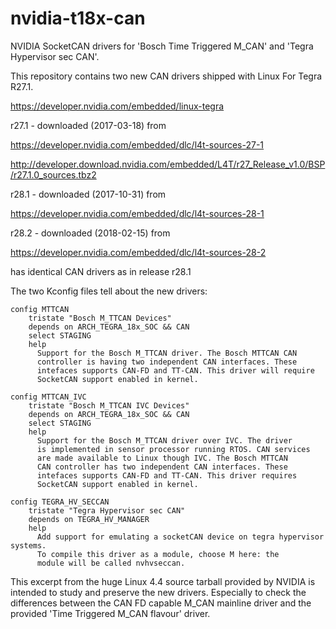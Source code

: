 # nvidia-t18x-can
NVIDIA SocketCAN drivers for 'Bosch Time Triggered M_CAN' and 'Tegra Hypervisor sec CAN'.

This repository contains two new CAN drivers shipped with Linux For Tegra R27.1.

https://developer.nvidia.com/embedded/linux-tegra

r27.1 - downloaded (2017-03-18) from

https://developer.nvidia.com/embedded/dlc/l4t-sources-27-1

http://developer.download.nvidia.com/embedded/L4T/r27_Release_v1.0/BSP/r27.1.0_sources.tbz2

r28.1 - downloaded (2017-10-31) from

https://developer.nvidia.com/embedded/dlc/l4t-sources-28-1

r28.2 - downloaded (2018-02-15) from

https://developer.nvidia.com/embedded/dlc/l4t-sources-28-2

has identical CAN drivers as in release r28.1


The two Kconfig files tell about the new drivers:


    config MTTCAN
        tristate "Bosch M_TTCAN Devices"
        depends on ARCH_TEGRA_18x_SOC && CAN
        select STAGING
        help
          Support for the Bosch M_TTCAN driver. The Bosch MTTCAN CAN
          controller is having two independent CAN interfaces. These
          intefaces supports CAN-FD and TT-CAN. This driver will require
          SocketCAN support enabled in kernel.

    config MTTCAN_IVC
        tristate "Bosch M_TTCAN IVC Devices"
        depends on ARCH_TEGRA_18x_SOC && CAN
        select STAGING
        help
          Support for the Bosch M_TTCAN driver over IVC. The driver
          is implemented in sensor processor running RTOS. CAN services
          are made available to Linux though IVC. The Bosch MTTCAN
          CAN controller has two independent CAN interfaces. These
          intefaces supports CAN-FD and TT-CAN. This driver requires
          SocketCAN support enabled in kernel.

    config TEGRA_HV_SECCAN
        tristate "Tegra Hypervisor sec CAN"
        depends on TEGRA_HV_MANAGER
        help
          Add support for emulating a socketCAN device on tegra hypervisor systems.
          To compile this driver as a module, choose M here: the
          module will be called nvhvseccan.

This excerpt from the huge Linux 4.4 source tarball provided by NVIDIA is intended to study and preserve the new drivers. Especially to check the differences between the CAN FD capable M_CAN mainline driver and the provided 'Time Triggered M_CAN flavour' driver.